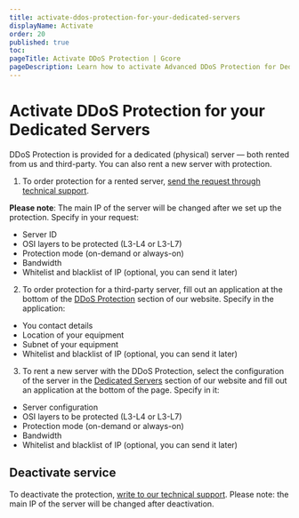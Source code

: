```yaml
---
title: activate-ddos-protection-for-your-dedicated-servers
displayName: Activate
order: 20
published: true
toc:
pageTitle: Activate DDoS Protection | Gcore
pageDescription: Learn how to activate Advanced DDoS Protection for Dedicated Servers.
---
```

# Activate DDoS Protection for your Dedicated Servers

DDoS Protection is provided for a dedicated (physical) server — both rented from us and third-party. You can also rent a new server with protection.

1. To order protection for a rented server, <a href="https://gcore.com/docs/hosting/contact-our-technical-support" target="_blank">send the request through technical support</a>. 

**Please note**: The main IP of the server will be changed after we set up the protection. Specify in your request:

- Server ID
- OSI layers to be protected (L3-L4 or L3-L7)
- Protection mode (on-demand or always-on)
- Bandwidth
- Whitelist and blacklist of IP (optional, you can send it later)

2. To order protection for a third-party server, fill out an application at the bottom of the <a href="https://gcore.com/ddos-protection-for-servers" target="_blank">DDoS Protection</a> section of our website. Specify in the application:

- You contact details
- Location of your equipment
- Subnet of your equipment
- Whitelist and blacklist of IP (optional, you can send it later)

3. To rent a new server with the DDoS Protection, select the configuration of the server in the <a href="https://gcore.com/hosting/dedicated" target="_blank">Dedicated Servers</a> section of our website and fill out an application at the bottom of the page. Specify in it:

- Server configuration
- OSI layers to be protected (L3-L4 or L3-L7)
- Protection mode (on-demand or always-on)
- Bandwidth
- Whitelist and blacklist of IP (optional, you can send it later)

## Deactivate service

To deactivate the protection, <a href="https://gcore.com/docs/hosting/contact-our-technical-support" target="_blank">write to our technical support</a>. Please note: the main IP of the server will be changed after deactivation.
